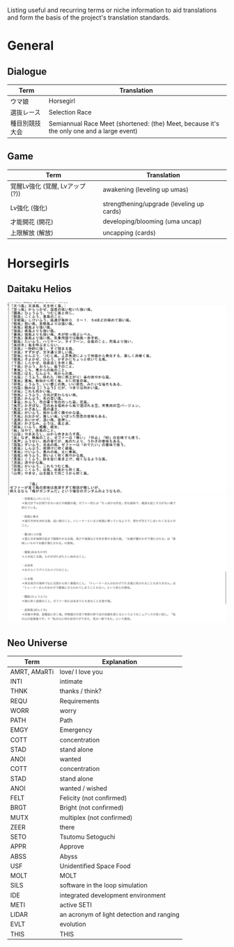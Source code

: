 Listing useful and recurring terms or niche information to aid translations and form the basis of the project's translation standards.

# General

## Dialogue
Term | Translation
---|---
ウマ娘 | Horsegirl
選抜レース | Selection Race
種目別競技大会 | Semiannual Race Meet (shortened: (the) Meet, because it's the only one and a large event)

## Game
Term | Translation
---|---
覚醒Lv強化 (覚醒, Lvアップ (?)) | awakening (leveling up umas)
Lv強化 (強化) | strengthening/upgrade (leveling up cards)
才能開花 (開花) | developing/blooming (uma uncap)
上限解放 (解放) | uncapping (cards)

# Horsegirls

## Daitaku Helios
![](helios1.jpg)
![](helios2.jpg)

## Neo Universe
Term | Explanation
---|---
AMRT, AMaRTi | love/ I love you
INTI | intimate 
THNK | thanks / think?
REQU | Requirements 
WORR | worry
PATH | Path
EMGY | Emergency
COTT| concentration
STAD | stand alone 
ANOI | wanted
COTT | concentration
STAD | stand alone 
ANOI | wanted / wished
FELT | Felicity (not confirmed)
BRGT | Bright (not confirmed)
MUTX | multiplex (not confirmed)
ZEER | there
SETO | Tsutomu Setoguchi 
APPR | Approve
ABSS | Abyss
USF | Unidentified Space Food
MOLT | MOLT
SILS | software in the loop simulation
IDE | integrated development environment
METI | active SETI
LIDAR | an acronym of light detection and ranging
EVLT | evolution 
THIS | THIS